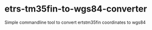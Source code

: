 etrs-tm35fin-to-wgs84-converter
===============================

Simple commandline tool to convert ertstm35fin coordinates to wgs84
